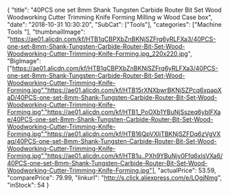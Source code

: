 {
	"title": "40PCS one set  8mm Shank Tungsten Carbide Router Bit Set Wood Woodworking Cutter Trimming Knife Forming Milling w  Wood Case box",
	"date": "2018-10-31 10:30:20",
	"SubCat": ["Tools"],
	"categories": ["Machine Tools "],
	"thumbnailImage": "https://ae01.alicdn.com/kf/HTB1qCBPXbZnBKNjSZFrq6yRLFXa3/40PCS-one-set-8mm-Shank-Tungsten-Carbide-Router-Bit-Set-Wood-Woodworking-Cutter-Trimming-Knife-Forming.jpg_220x220.jpg",
	"BigImage": ["https://ae01.alicdn.com/kf/HTB1qCBPXbZnBKNjSZFrq6yRLFXa3/40PCS-one-set-8mm-Shank-Tungsten-Carbide-Router-Bit-Set-Wood-Woodworking-Cutter-Trimming-Knife-Forming.jpg","https://ae01.alicdn.com/kf/HTB15rXNXbwrBKNjSZPcq6xpapXaD/40PCS-one-set-8mm-Shank-Tungsten-Carbide-Router-Bit-Set-Wood-Woodworking-Cutter-Trimming-Knife-Forming.jpg","https://ae01.alicdn.com/kf/HTB1_PoOXb1YBuNjSszeq6yblFXae/40PCS-one-set-8mm-Shank-Tungsten-Carbide-Router-Bit-Set-Wood-Woodworking-Cutter-Trimming-Knife-Forming.jpg","https://ae01.alicdn.com/kf/HTB16QpVXljTBKNjSZFDq6zVgVXag/40PCS-one-set-8mm-Shank-Tungsten-Carbide-Router-Bit-Set-Wood-Woodworking-Cutter-Trimming-Knife-Forming.jpg","https://ae01.alicdn.com/kf/HTB1u..PXh9YBuNjy0Ffq6xIsVXa6/40PCS-one-set-8mm-Shank-Tungsten-Carbide-Router-Bit-Set-Wood-Woodworking-Cutter-Trimming-Knife-Forming.jpg"],
	"actualPrice": 53.59,
	"comparePrice": 79.99,
	"linkurl": "http://s.click.aliexpress.com/e/LOgjNmg",
	"inStock": 54
}
